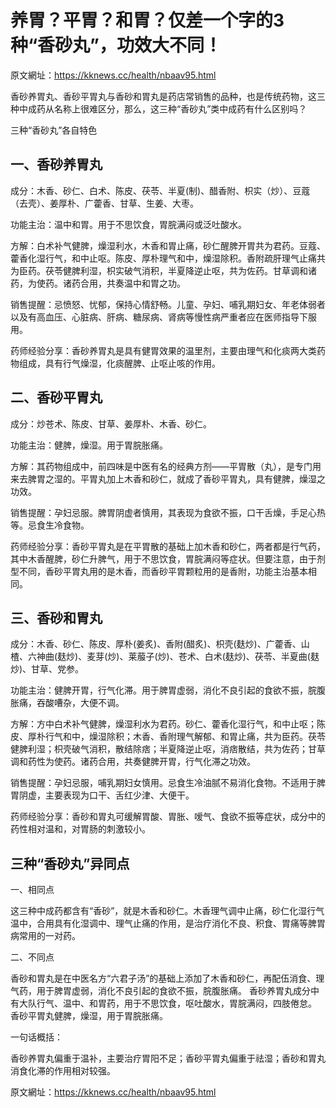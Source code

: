 # 养胃？平胃？和胃？仅差一个字的3种“香砂丸”，功效大不同！

原文網址：https://kknews.cc/health/nbaav95.html

香砂养胃丸、香砂平胃丸与香砂和胃丸是药店常销售的品种，也是传统药物，这三种中成药从名称上很难区分，那么，这三种“香砂丸”类中成药有什么区别吗？

三种“香砂丸”各自特色

## 一、香砂养胃丸

成分：木香、砂仁、白术、陈皮、茯苓、半夏(制)、醋香附、枳实（炒）、豆蔻（去壳）、姜厚朴、广藿香、甘草、生姜、大枣。

功能主治：温中和胃。用于不思饮食，胃脘满闷或泛吐酸水。

方解：白术补气健脾，燥湿利水，木香和胃止痛，砂仁醒脾开胃共为君药。豆蔻、藿香化湿行气，和中止呕。陈皮、厚朴理气和中，燥湿除积。香附疏肝理气止痛共为臣药。茯苓健脾利湿，枳实破气消积，半夏降逆止呕，共为佐药。甘草调和诸药，为使药。诸药合用，共奏温中和胃之功。

销售提醒：忌愤怒、忧郁，保持心情舒畅。儿童、孕妇、哺乳期妇女、年老体弱者以及有高血压、心脏病、肝病、糖尿病、肾病等慢性病严重者应在医师指导下服用。

药师经验分享：香砂养胃丸是具有健胃效果的温里剂，主要由理气和化痰两大类药物组成，具有行气燥湿，化痰醒脾、止呕止咳的作用。


## 二、香砂平胃丸

成分：炒苍术、陈皮、甘草、姜厚朴、木香、砂仁。

功能主治：健脾，燥湿。用于胃脘胀痛。

方解：其药物组成中，前四味是中医有名的经典方剂——平胃散（丸），是专门用来去脾胃之湿的。平胃丸加上木香和砂仁，就成了香砂平胃丸，具有健脾，燥湿之功效。

销售提醒：孕妇忌服。脾胃阴虚者慎用，其表现为食欲不振，口干舌燥，手足心热等。忌食生冷食物。

药师经验分享：香砂平胃丸是在平胃散的基础上加木香和砂仁，两者都是行气药，其中木香醒脾，砂仁升脾气，用于不思饮食，胃脘满闷等症状。但要注意，由于剂型不同，香砂平胃丸用的是木香，而香砂平胃颗粒用的是香附，功能主治基本相同。


## 三、香砂和胃丸

成分：木香、砂仁、陈皮、厚朴(姜炙)、香附(醋炙)、枳壳(麸炒)、广藿香、山楂、六神曲(麸炒)、麦芽(炒)、莱菔子(炒)、苍术、白术(麸炒)、茯苓、半夏曲(麸炒)、甘草、党参。

功能主治：健脾开胃，行气化滞。用于脾胃虚弱，消化不良引起的食欲不振，脘腹胀痛，吞酸嘈杂，大便不调。

方解：方中白术补气健脾，燥湿利水为君药。砂仁、藿香化湿行气，和中止呕；陈皮、厚朴行气和中，燥湿除积；木香、香附理气解郁、和胃止痛，共为臣药。茯苓健脾利湿；枳壳破气消积，散结除痞；半夏降逆止呕，消痞散结，共为佐药；甘草调和药性为使药。诸药合用，共奏健脾开胃，行气化滞之功效。

销售提醒：孕妇忌服，哺乳期妇女慎用。忌食生冷油腻不易消化食物。不适用于脾胃阴虚，主要表现为口干、舌红少津、大便干。

药师经验分享：香砂和胃丸可缓解胃酸、胃胀、嗳气、食欲不振等症状，成分中的药性相对温和，对胃肠的刺激较小。


## 三种“香砂丸”异同点

一、相同点

这三种中成药都含有“香砂”，就是木香和砂仁。木香理气调中止痛，砂仁化湿行气温中，合用具有化湿调中、理气止痛的作用，是治疗消化不良、积食、胃痛等脾胃病常用的一对药。

二、不同点

香砂和胃丸是在中医名方“六君子汤”的基础上添加了木香和砂仁，再配伍消食、理气药，用于脾胃虚弱，消化不良引起的食欲不振，脘腹胀痛。
香砂养胃丸成分中有大队行气、温中、和胃药，用于不思饮食，呕吐酸水，胃脘满闷，四肢倦怠。
香砂平胃丸健脾，燥湿，用于胃脘胀痛。

一句话概括：

香砂养胃丸偏重于温补，主要治疗胃阳不足；香砂平胃丸偏重于祛湿；香砂和胃丸消食化滞的作用相对较强。

原文網址：https://kknews.cc/health/nbaav95.html
